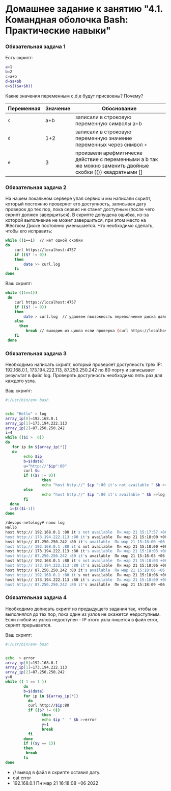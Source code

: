 # Домашнее задание к занятию "4.1. Командная оболочка Bash: Практические навыки"
###  Обязательная задача 1
Есть скрипт:
```bash
a=1
b=2
c=a+b
d=$a+$b
e=$(($a+$b))
```

Какие значения переменным c,d,e будут присвоены? Почему?

| Переменная  | Значение | Обоснование |
| ------------- | ------------- | ------------- |
| `c`  | a+b  | записали в строковую переменную символы a+b |
| `d`  | 1+2  | записали в строковую переменную значение переменных через символ + |
| `e`  | 3  | произвели арефмитическе действие с переменными a b  так же можно заменить двойные скобки (()) квадратными [] |

###  Обязательная задача 2
На нашем локальном сервере упал сервис и мы написали скрипт, который постоянно проверяет его доступность, записывая дату проверок до тех пор, пока сервис не станет доступным (после чего скрипт должен завершиться). В скрипте допущена ошибка, из-за которой выполнение не может завершиться, при этом место на Жёстком Диске постоянно уменьшается. Что необходимо сделать, чтобы его исправить: 
```bash
while ((1==1)  // нет одной скобки 
do 
	curl https://localhost:4757
	if (($? != 0))
	then
		date >> curl.log
	fi
done
```
Ваш скрипт:
```bash
while ((1==1))  
 do 
 	curl https://localhost:4757
 	if (($? != 0))
 	then
 		date > curl.log  // удаляем пвозожность переполнение диска файломи просто перезасываем его последним временем проверки
 	else 
 	  then
 	     break // выходим из цикла если проверка (сurl https://localhost:4757 ) зкончилась без ошибки
 	fi
 done
 ```
###  Обязательная задача 3
Необходимо написать скрипт, который проверяет доступность трёх IP: 192.168.0.1, 173.194.222.113, 87.250.250.242 по 80 порту и записывает результат в файл log. Проверять доступность необходимо пять раз для каждого узла.

Ваш скрипт:
```bash
#!/usr/bin/env bash


echo "Hello" > log
array_ip[0]=192.168.0.1
array_ip[1]=173.194.222.113
array_ip[2]=87.250.250.242
i=4
while (($i >  0))
do
   for ip in ${array_ip[*]}
   do
        echo $ip
        b=$(date)
        u="http://"$ip":80"
        curl $u
        if (($? != 0))
                then
                echo "host http://" $ip ":80 it's not available " $b >>log
        else
                echo "host http://" $ip ":80 it's available " $b >>log
        fi
  done
  i=$(($i-1))
done
```
```bash  // Вывод файла лог при тестировании 
/devops-netology# nano log   
Hello
host http:// 192.168.0.1 :80 it's not available  Пн мар 21 15:17:57 +06 2022
host http:// 173.194.222.113 :80 it's available  Пн мар 21 15:18:00 +06 2022
host http:// 87.250.250.242 :80 it's available  Пн мар 21 15:18:00 +06 2022
host http:// 192.168.0.1 :80 it's not available  Пн мар 21 15:18:00 +06 2022
host http:// 173.194.222.113 :80 it's available  Пн мар 21 15:18:03 +06 2022
host http:// 87.250.250.242 :80 it's available  Пн мар 21 15:18:03 +06 2022
host http:// 192.168.0.1 :80 it's not available  Пн мар 21 15:18:03 +06 2022
host http:// 173.194.222.113 :80 it's available  Пн мар 21 15:18:06 +06 2022
host http:// 87.250.250.242 :80 it's available  Пн мар 21 15:18:06 +06 2022
host http:// 192.168.0.1 :80 it's not available  Пн мар 21 15:18:06 +06 2022
host http:// 173.194.222.113 :80 it's available  Пн мар 21 15:18:09 +06 2022
host http:// 87.250.250.242 :80 it's available  Пн мар 21 15:18:09 +06 2022
```

###  Обязательная задача 4
Необходимо дописать скрипт из предыдущего задания так, чтобы он выполнялся до тех пор, пока один из узлов не окажется недоступным. Если любой из узлов недоступен - IP этого узла пишется в файл error, скрипт прерывается.

Ваш скрипт:
``` bash
#!/usr/bin/env bash


echo  > error
array_ip[0]=192.168.0.1
array_ip[1]=173.194.222.113
array_ip[2]=87.250.250.242
y=0
while (( 1 == 1 ))
        do
        b=$(date)
        for ip in ${array_ip[*]}
          do
          curl http://$ip:80
          if (($? != 0))
                then
                echo $ip "  " $b >>error
                y=1
                break
          fi
        done
        if (($y == 1))
        then
         break
        fi
done

```
* // вывод в файл  в скрипте оставил дату.
* cat error
* 192.168.0.1    Пн мар 21 16:18:08 +06 2022


